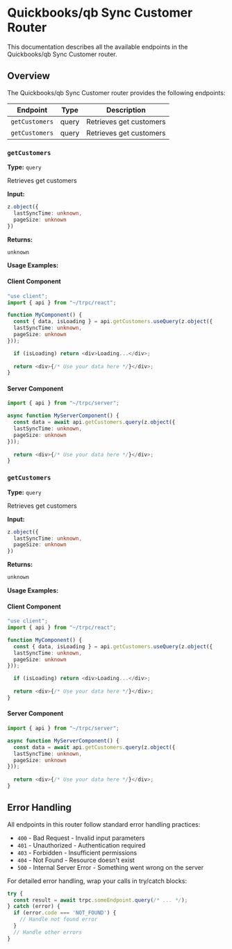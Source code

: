 # Quickbooks/qb Sync Customer Router

This documentation describes all the available endpoints in the Quickbooks/qb Sync Customer router.

## Overview

The Quickbooks/qb Sync Customer router provides the following endpoints:

| Endpoint | Type | Description |
|----------|------|-------------|
| `getCustomers` | query | Retrieves get customers |
| `getCustomers` | query | Retrieves get customers |

### `getCustomers`

**Type:** `query`

Retrieves get customers

**Input:**
```typescript
z.object({
  lastSyncTime: unknown,
  pageSize: unknown
})
```

**Returns:**
```typescript
unknown
```

**Usage Examples:**


#### Client Component
```typescript
"use client";
import { api } from "~/trpc/react";

function MyComponent() {
  const { data, isLoading } = api.getCustomers.useQuery(z.object({
  lastSyncTime: unknown,
  pageSize: unknown
}));

  if (isLoading) return <div>Loading...</div>;
  
  return <div>{/* Use your data here */}</div>;
}
```

#### Server Component
```typescript
import { api } from "~/trpc/server";

async function MyServerComponent() {
  const data = await api.getCustomers.query(z.object({
  lastSyncTime: unknown,
  pageSize: unknown
}));
  
  return <div>{/* Use your data here */}</div>;
}
```

### `getCustomers`

**Type:** `query`

Retrieves get customers

**Input:**
```typescript
z.object({
  lastSyncTime: unknown,
  pageSize: unknown
})
```

**Returns:**
```typescript
unknown
```

**Usage Examples:**


#### Client Component
```typescript
"use client";
import { api } from "~/trpc/react";

function MyComponent() {
  const { data, isLoading } = api.getCustomers.useQuery(z.object({
  lastSyncTime: unknown,
  pageSize: unknown
}));

  if (isLoading) return <div>Loading...</div>;
  
  return <div>{/* Use your data here */}</div>;
}
```

#### Server Component
```typescript
import { api } from "~/trpc/server";

async function MyServerComponent() {
  const data = await api.getCustomers.query(z.object({
  lastSyncTime: unknown,
  pageSize: unknown
}));
  
  return <div>{/* Use your data here */}</div>;
}
```

## Error Handling

All endpoints in this router follow standard error handling practices:

- `400` - Bad Request - Invalid input parameters
- `401` - Unauthorized - Authentication required
- `403` - Forbidden - Insufficient permissions
- `404` - Not Found - Resource doesn't exist
- `500` - Internal Server Error - Something went wrong on the server

For detailed error handling, wrap your calls in try/catch blocks:

```typescript
try {
  const result = await trpc.someEndpoint.query(/* ... */);
} catch (error) {
  if (error.code === 'NOT_FOUND') {
    // Handle not found error
  }
  // Handle other errors
}
```